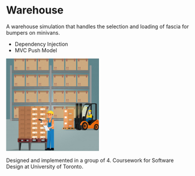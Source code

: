 # Warehouse
A warehouse simulation that handles the selection and loading of fascia for bumpers on minivans. 

- Dependency Injection
- MVC Push Model

<img src="warehouse.jpg" width="50%" />

Designed and implemented in a group of 4.
Coursework for Software Design at University of Toronto.
